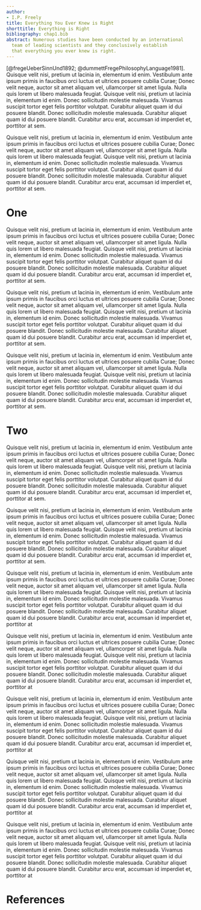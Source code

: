 ```yaml
---
author: 
- I.P. Freely
title: Everything You Ever Knew is Right
shorttitle: Everything is Right
bibliography: chap1.bib
abstract: Numerous studies have been conducted by an international
  team of leading scientists and they conclusively establish
  that everything you ever knew is right.
---
```


[@fregeUeberSinnUnd1892; @dummettFregePhilosophyLanguage1981]. Quisque velit nisi, pretium ut lacinia in, elementum id enim. Vestibulum ante ipsum primis in faucibus orci luctus et ultrices posuere cubilia Curae; Donec velit neque, auctor sit amet aliquam vel, ullamcorper sit amet ligula. Nulla quis lorem ut libero malesuada feugiat. Quisque velit nisi, pretium ut lacinia in, elementum id enim. Donec sollicitudin molestie malesuada. Vivamus suscipit tortor eget felis porttitor volutpat. Curabitur aliquet quam id dui posuere blandit. Donec sollicitudin molestie malesuada. Curabitur aliquet quam id dui posuere blandit. Curabitur arcu erat, accumsan id imperdiet et, porttitor at sem.

Quisque velit nisi, pretium ut lacinia in, elementum id enim. Vestibulum ante ipsum primis in faucibus orci luctus et ultrices posuere cubilia Curae; Donec velit neque, auctor sit amet aliquam vel, ullamcorper sit amet ligula. Nulla quis lorem ut libero malesuada feugiat. Quisque velit nisi, pretium ut lacinia in, elementum id enim. Donec sollicitudin molestie malesuada. Vivamus suscipit tortor eget felis porttitor volutpat. Curabitur aliquet quam id dui posuere blandit. Donec sollicitudin molestie malesuada. Curabitur aliquet quam id dui posuere blandit. Curabitur arcu erat, accumsan id imperdiet et, porttitor at sem.

# One

Quisque velit nisi, pretium ut lacinia in, elementum id enim. Vestibulum ante ipsum primis in faucibus orci luctus et ultrices posuere cubilia Curae; Donec velit neque, auctor sit amet aliquam vel, ullamcorper sit amet ligula. Nulla quis lorem ut libero malesuada feugiat. Quisque velit nisi, pretium ut lacinia in, elementum id enim. Donec sollicitudin molestie malesuada. Vivamus suscipit tortor eget felis porttitor volutpat. Curabitur aliquet quam id dui posuere blandit. Donec sollicitudin molestie malesuada. Curabitur aliquet quam id dui posuere blandit. Curabitur arcu erat, accumsan id imperdiet et, porttitor at sem.

Quisque velit nisi, pretium ut lacinia in, elementum id enim. Vestibulum ante ipsum primis in faucibus orci luctus et ultrices posuere cubilia Curae; Donec velit neque, auctor sit amet aliquam vel, ullamcorper sit amet ligula. Nulla quis lorem ut libero malesuada feugiat. Quisque velit nisi, pretium ut lacinia in, elementum id enim. Donec sollicitudin molestie malesuada. Vivamus suscipit tortor eget felis porttitor volutpat. Curabitur aliquet quam id dui posuere blandit. Donec sollicitudin molestie malesuada. Curabitur aliquet quam id dui posuere blandit. Curabitur arcu erat, accumsan id imperdiet et, porttitor at sem.

Quisque velit nisi, pretium ut lacinia in, elementum id enim. Vestibulum ante ipsum primis in faucibus orci luctus et ultrices posuere cubilia Curae; Donec velit neque, auctor sit amet aliquam vel, ullamcorper sit amet ligula. Nulla quis lorem ut libero malesuada feugiat. Quisque velit nisi, pretium ut lacinia in, elementum id enim. Donec sollicitudin molestie malesuada. Vivamus suscipit tortor eget felis porttitor volutpat. Curabitur aliquet quam id dui posuere blandit. Donec sollicitudin molestie malesuada. Curabitur aliquet quam id dui posuere blandit. Curabitur arcu erat, accumsan id imperdiet et, porttitor at sem.

# Two

Quisque velit nisi, pretium ut lacinia in, elementum id enim. Vestibulum ante ipsum primis in faucibus orci luctus et ultrices posuere cubilia Curae; Donec velit neque, auctor sit amet aliquam vel, ullamcorper sit amet ligula. Nulla quis lorem ut libero malesuada feugiat. Quisque velit nisi, pretium ut lacinia in, elementum id enim. Donec sollicitudin molestie malesuada. Vivamus suscipit tortor eget felis porttitor volutpat. Curabitur aliquet quam id dui posuere blandit. Donec sollicitudin molestie malesuada. Curabitur aliquet quam id dui posuere blandit. Curabitur arcu erat, accumsan id imperdiet et, porttitor at sem.

Quisque velit nisi, pretium ut lacinia in, elementum id enim. Vestibulum ante ipsum primis in faucibus orci luctus et ultrices posuere cubilia Curae; Donec velit neque, auctor sit amet aliquam vel, ullamcorper sit amet ligula. Nulla quis lorem ut libero malesuada feugiat. Quisque velit nisi, pretium ut lacinia in, elementum id enim. Donec sollicitudin molestie malesuada. Vivamus suscipit tortor eget felis porttitor volutpat. Curabitur aliquet quam id dui posuere blandit. Donec sollicitudin molestie malesuada. Curabitur aliquet quam id dui posuere blandit. Curabitur arcu erat, accumsan id imperdiet et, porttitor at sem.

Quisque velit nisi, pretium ut lacinia in, elementum id enim. Vestibulum ante ipsum primis in faucibus orci luctus et ultrices posuere cubilia Curae; Donec velit neque, auctor sit amet aliquam vel, ullamcorper sit amet ligula. Nulla quis lorem ut libero malesuada feugiat. Quisque velit nisi, pretium ut lacinia in, elementum id enim. Donec sollicitudin molestie malesuada. Vivamus suscipit tortor eget felis porttitor volutpat. Curabitur aliquet quam id dui posuere blandit. Donec sollicitudin molestie malesuada. Curabitur aliquet quam id dui posuere blandit. Curabitur arcu erat, accumsan id imperdiet et, porttitor at 

Quisque velit nisi, pretium ut lacinia in, elementum id enim. Vestibulum ante ipsum primis in faucibus orci luctus et ultrices posuere cubilia Curae; Donec velit neque, auctor sit amet aliquam vel, ullamcorper sit amet ligula. Nulla quis lorem ut libero malesuada feugiat. Quisque velit nisi, pretium ut lacinia in, elementum id enim. Donec sollicitudin molestie malesuada. Vivamus suscipit tortor eget felis porttitor volutpat. Curabitur aliquet quam id dui posuere blandit. Donec sollicitudin molestie malesuada. Curabitur aliquet quam id dui posuere blandit. Curabitur arcu erat, accumsan id imperdiet et, porttitor at 

Quisque velit nisi, pretium ut lacinia in, elementum id enim. Vestibulum ante ipsum primis in faucibus orci luctus et ultrices posuere cubilia Curae; Donec velit neque, auctor sit amet aliquam vel, ullamcorper sit amet ligula. Nulla quis lorem ut libero malesuada feugiat. Quisque velit nisi, pretium ut lacinia in, elementum id enim. Donec sollicitudin molestie malesuada. Vivamus suscipit tortor eget felis porttitor volutpat. Curabitur aliquet quam id dui posuere blandit. Donec sollicitudin molestie malesuada. Curabitur aliquet quam id dui posuere blandit. Curabitur arcu erat, accumsan id imperdiet et, porttitor at 

Quisque velit nisi, pretium ut lacinia in, elementum id enim. Vestibulum ante ipsum primis in faucibus orci luctus et ultrices posuere cubilia Curae; Donec velit neque, auctor sit amet aliquam vel, ullamcorper sit amet ligula. Nulla quis lorem ut libero malesuada feugiat. Quisque velit nisi, pretium ut lacinia in, elementum id enim. Donec sollicitudin molestie malesuada. Vivamus suscipit tortor eget felis porttitor volutpat. Curabitur aliquet quam id dui posuere blandit. Donec sollicitudin molestie malesuada. Curabitur aliquet quam id dui posuere blandit. Curabitur arcu erat, accumsan id imperdiet et, porttitor at 

Quisque velit nisi, pretium ut lacinia in, elementum id enim. Vestibulum ante ipsum primis in faucibus orci luctus et ultrices posuere cubilia Curae; Donec velit neque, auctor sit amet aliquam vel, ullamcorper sit amet ligula. Nulla quis lorem ut libero malesuada feugiat. Quisque velit nisi, pretium ut lacinia in, elementum id enim. Donec sollicitudin molestie malesuada. Vivamus suscipit tortor eget felis porttitor volutpat. Curabitur aliquet quam id dui posuere blandit. Donec sollicitudin molestie malesuada. Curabitur aliquet quam id dui posuere blandit. Curabitur arcu erat, accumsan id imperdiet et, porttitor at 

# References